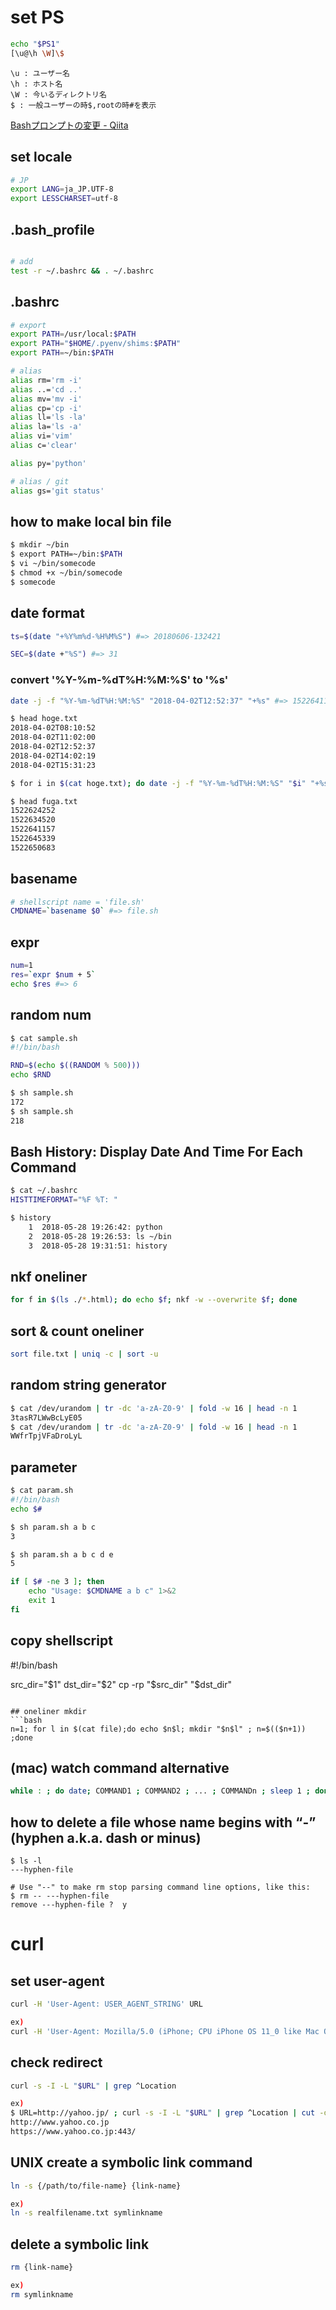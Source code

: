 # set PS
```bash
echo "$PS1"
[\u@\h \W]\$
```

```
\u : ユーザー名
\h : ホスト名
\W : 今いるディレクトリ名
$ : 一般ユーザーの時$,rootの時#を表示
```
[Bashプロンプトの変更 - Qiita](https://qiita.com/zaburo/items/9194cd9eb841dea897a0)


## set locale
```bash
# JP
export LANG=ja_JP.UTF-8
export LESSCHARSET=utf-8
```

## .bash_profile
```bash

# add
test -r ~/.bashrc && . ~/.bashrc
```

## .bashrc
```bash
# export
export PATH=/usr/local:$PATH
export PATH="$HOME/.pyenv/shims:$PATH"
export PATH=~/bin:$PATH

# alias
alias rm='rm -i'
alias ..='cd ..'
alias mv='mv -i'
alias cp='cp -i'
alias ll='ls -la'
alias la='ls -a'
alias vi='vim'
alias c='clear'

alias py='python'

# alias / git
alias gs='git status'
```


## how to make local bin file
```bash
$ mkdir ~/bin
$ export PATH=~/bin:$PATH
$ vi ~/bin/somecode
$ chmod +x ~/bin/somecode
$ somecode
```

## date format
```bash
ts=$(date "+%Y%m%d-%H%M%S") #=> 20180606-132421

SEC=$(date +"%S") #=> 31
```

### convert '%Y-%m-%dT%H:%M:%S' to '%s'
```bash
date -j -f "%Y-%m-%dT%H:%M:%S" "2018-04-02T12:52:37" "+%s" #=> 1522641157

$ head hoge.txt
2018-04-02T08:10:52
2018-04-02T11:02:00
2018-04-02T12:52:37
2018-04-02T14:02:19
2018-04-02T15:31:23

$ for i in $(cat hoge.txt); do date -j -f "%Y-%m-%dT%H:%M:%S" "$i" "+%s" >> fuga.txt ; done

$ head fuga.txt
1522624252
1522634520
1522641157
1522645339
1522650683
```

## basename
```bash
# shellscript name = 'file.sh'
CMDNAME=`basename $0` #=> file.sh
```

## expr
```bash
num=1
res=`expr $num + 5`
echo $res #=> 6
```

## random num
```bash
$ cat sample.sh
#!/bin/bash

RND=$(echo $((RANDOM % 500)))
echo $RND

$ sh sample.sh
172
$ sh sample.sh
218
```

## Bash History: Display Date And Time For Each Command

```bash
$ cat ~/.bashrc
HISTTIMEFORMAT="%F %T: "

$ history
    1  2018-05-28 19:26:42: python
    2  2018-05-28 19:26:53: ls ~/bin
    3  2018-05-28 19:31:51: history
```

## nkf oneliner
```bash
for f in $(ls ./*.html); do echo $f; nkf -w --overwrite $f; done
```

## sort & count oneliner
```bash
sort file.txt | uniq -c | sort -u
```

## random string generator
```bash
$ cat /dev/urandom | tr -dc 'a-zA-Z0-9' | fold -w 16 | head -n 1
3tasR7LWwBcLyE05
$ cat /dev/urandom | tr -dc 'a-zA-Z0-9' | fold -w 16 | head -n 1
WWfrTpjVFaDroLyL
```

## parameter
```bash
$ cat param.sh
#!/bin/bash
echo $#

$ sh param.sh a b c
3

$ sh param.sh a b c d e
5
```

```bash
if [ $# -ne 3 ]; then
    echo "Usage: $CMDNAME a b c" 1>&2
    exit 1
fi
```


## copy shellscript
#!/bin/bash

src_dir="$1"
dst_dir="$2"
cp -rp "$src_dir" "$dst_dir"
```

## oneliner mkdir
```bash
n=1; for l in $(cat file);do echo $n$l; mkdir "$n$l" ; n=$(($n+1)) ;done
```


## (mac) watch command alternative
```bash
while : ; do date; COMMAND1 ; COMMAND2 ; ... ; COMMANDn ; sleep 1 ; done
```

## how to delete a file whose name begins with “-” (hyphen a.k.a. dash or minus)
```
$ ls -l
---hyphen-file

# Use "--" to make rm stop parsing command line options, like this:
$ rm -- ---hyphen-file
remove ---hyphen-file ?  y
```


# curl

## set user-agent
```bash
curl -H 'User-Agent: USER_AGENT_STRING' URL

ex)
curl -H 'User-Agent: Mozilla/5.0 (iPhone; CPU iPhone OS 11_0 like Mac OS X) AppleWebKit/604.1.38 (KHTML, like Gecko) Version/11.0 Mobile/15A372 Safari/604.1' http://mysys-check.com/
```


## check redirect
```bash
curl -s -I -L "$URL" | grep ^Location

ex)
$ URL=http://yahoo.jp/ ; curl -s -I -L "$URL" | grep ^Location | cut -d" " -f2-
http://www.yahoo.co.jp
https://www.yahoo.co.jp:443/

```

## UNIX create a symbolic link command
```bash
ln -s {/path/to/file-name} {link-name}

ex)
ln -s realfilename.txt symlinkname
```

## delete a symbolic link
```bash
rm {link-name}

ex)
rm symlinkname
```




